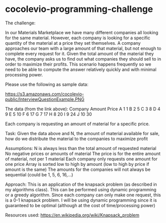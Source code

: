 # cocolevio-programming-challenge

The challenge:

In our Materials Marketplace we have many different companies all looking for the same material. However, each company is looking for a specific quantity of the material at a price they set themselves. A company approaches our team with a large amount of that material, but not enough to complete every request for it. Given the total amount of the material they have, the company asks us to find out what companies they should sell to in order to maximize their profits. This scenario happens frequently so we need to be able to compute the answer relatively quickly and with minimal processing power.

Please use the following as sample data:

https://s3.amazonaws.com/cocolevio-public/InterviewQuestionExample.PNG

The data (from the link above):
Company	Amount	Price
A		1		1
B		2		5
C		3		8
D		4		9
E		5		10
F		6		17
G		7		17
H		8		20
I		9		24
J		10		30

Each company is requesting an amount of material for a specific price.

Task: Given the data above and N, the amount of material available for sale, how do we distribute the material to the companies to maximize profit

Assumptions: 
N is always less than the total amount of requested material
No negative prices or amounts of material
The price is for the entire amount of material, not per 1 material
Each company only requests one amount for one price
Array is sorted low to high by amount (low to high by price if amount is the same)
The amounts for the companies will not always be sequential (could be 1, 5, 6, 16,...)

Approach: This is an application of the knapsack problem (as described in my algorithms class). This can be performed using dynamic programming or a greedy algorithm. Since each company can only make one request, this is a 0-1 knapsack problem. I will be using dynamic programming since it is guaranteed to be optimal (although at the cost of time/processing power)

Resources used: https://en.wikipedia.org/wiki/Knapsack_problem


